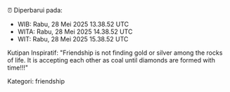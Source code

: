 ⏰ Diperbarui pada:
- WIB: Rabu, 28 Mei 2025 13.38.52 UTC
- WITA: Rabu, 28 Mei 2025 14.38.52 UTC
- WIT: Rabu, 28 Mei 2025 15.38.52 UTC

Kutipan Inspiratif:
"Friendship is not finding gold or silver among the rocks of life. It is accepting each other as coal until diamonds are formed with time!!!"


Kategori: friendship

